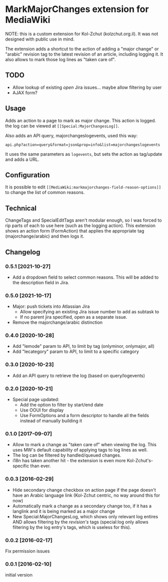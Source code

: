 MarkMajorChanges extension for MediaWiki
========================================

NOTE: this is a custom extension for Kol-Zchut (kolzchut.org.il).
      It was not designed with public use in mind.

The extension adds a shortcut to the action of adding a
"major change" or "arabic" revision tag to the latest
revision of an article, including logging it.
It also allows to mark those log lines as "taken care of".


## TODO
- Allow lookup of existing *open* Jira issues... maybe allow filtering by user
- AJAX form?

## Usage
Adds an action to a page to mark as major change. This action is logged. the log can be viewed at
`[[Special:MajorChangesLog]]`.

Also adds an API query, majorchangeslogevents, used this way:

```api.php?action=query&format=json&prop=info&list=majorchangeslogevents```

It uses the same parameters as ```logevents```, but sets the action as tag/update and adds a URL.

## Configuration
It is possible to edit `[[MediaWiki:markmajorchanges-field-reason-options]]` to change the list
of common reasons.

## Technical
ChangeTags and SpecialEditTags aren't modular enough, so
I was forced to rip parts of each to use here (such as
the logging action).
This extension shows an action form (FormAction) that
applies the appropriate tag (majorchange/arabic) and
then logs it.


## Changelog
### 0.5.1 [2021-10-27]
- Add a dropdown field to select common reasons. This will be added to the description field in Jira.
### 0.5.0 [2021-10-17]
- Major: push tickets into Atlassian Jira
  - Allow specifying an existing Jira issue number to add as subtask to
  - If no parent jira specified, open as a separate issue.
- Remove the majorchange/arabic distinction

### 0.4.0 [2020-10-28]
- Add "lemode" param to API, to limit by tag (onlyminor, onlymajor, all)
- Add "lecategory" param to API, to limit to a specific category

### 0.3.0 [2020-10-23]
- Add an API query to retrieve the log (based on query/logevents)

### 0.2.0 [2020-10-21]
- Special page updated:
  - Add the option to filter by start/end date
  - Use OOUI for display
  - Use FormOptions and a form descriptor to handle all the fields instead of manually building it

### 0.1.0 [2017-09-07]
- Allow to mark a change as "taken care of" when viewing the log.
  This uses MW's default capability of applying tags to log lines as
  well.
- The log can be filtered by handled/queued changes.
- i18n has taken another hit - the extension is even more
  Kol-Zchut's-specific than ever.

### 0.0.3 [2016-02-29]
- Hide secondary change checkbox on action page if the page doesn't have
  an Arabic language link (Kol-Zchut centric, no way around this for now)
- Automatically mark a change as a secondary change too, if it has a langlink
  and it is being marked as a major change
- New Special:MajorChangesLog, which shows only relevant log entires
  AND allows filtering by the *revision's* tags (special:log only allows
  filtering by the log entry's tags, which is useless for this).

### 0.0.2 [2016-02-17]
Fix permission issues

### 0.0.1 [2016-02-10]
initial version
